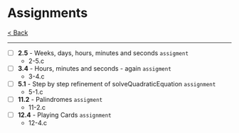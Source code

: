 # Assignments
[< Back](../README.md)

---
- [ ] **2.5** - Weeks, days, hours, minutes and seconds `assigment`
    - 2-5.c
- [ ] **3.4** - Hours, minutes and seconds - again `assigment`
    - 3-4.c
- [ ] **5.1** - Step by step refinement of solveQuadraticEquation `assignment`
    - 5-1.c
- [ ] **11.2** - Palindromes `assigment`
    - 11-2.c
- [ ] **12.4** - Playing Cards `assignment`
    - 12-4.c